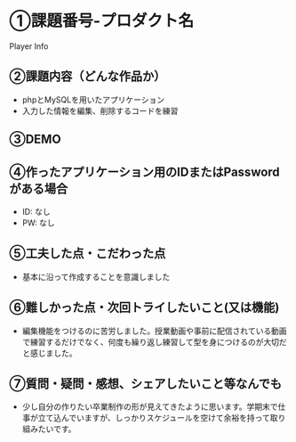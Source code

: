 # ①課題番号-プロダクト名

Player Info

## ②課題内容（どんな作品か）

- phpとMySQLを用いたアプリケーション
- 入力した情報を編集、削除するコードを練習

## ③DEMO



## ④作ったアプリケーション用のIDまたはPasswordがある場合

- ID: なし
- PW: なし

## ⑤工夫した点・こだわった点

- 基本に沿って作成することを意識しました

## ⑥難しかった点・次回トライしたいこと(又は機能)

- 編集機能をつけるのに苦労しました。授業動画や事前に配信されている動画で練習するだけでなく、何度も繰り返し練習して型を身につけるのが大切だと感じました。


## ⑦質問・疑問・感想、シェアしたいこと等なんでも

- 少し自分の作りたい卒業制作の形が見えてきたように思います。学期末で仕事が立て込んでいますが、しっかりスケジュールを空けて余裕を持って取り組みたいです。
